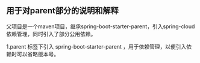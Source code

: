 ## 用于对parent部分的说明和解释
父项目是一个maven项目，继承spring-boot-starter-parent，引入spring-cloud依赖管理，同时引入了部分公用依赖。

1.parent 标签下引入 spring-boot-starter-parent ，用于依赖管理，以便引入依赖时可以省略版本号。
